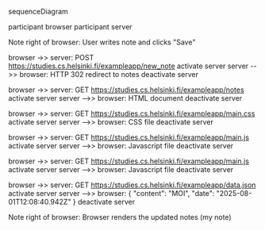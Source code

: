 sequenceDiagram

participant browser
participant server

Note right of browser: User writes note and clicks "Save"

browser ->> server: POST https://studies.cs.helsinki.fi/exampleapp/new_note
activate server
server -->> browser: HTTP 302 redirect to notes
deactivate server

browser ->> server: GET https://studies.cs.helsinki.fi/exampleapp/notes
activate server
server -->> browser: HTML document
deactivate server

browser ->> server: GET https://studies.cs.helsinki.fi/exampleapp/main.css
activate server
server -->> browser: CSS file
deactivate server

browser ->> server: GET https://studies.cs.helsinki.fi/exampleapp/main.js
activate server
server -->> browser: Javascript file
deactivate server

browser ->> server: GET https://studies.cs.helsinki.fi/exampleapp/main.js
activate server
server -->> browser: Javascript file
deactivate server

browser ->> server: GET https://studies.cs.helsinki.fi/exampleapp/data.json
activate server
server -->> browser: { "content": "MOI", "date": "2025-08-01T12:08:40.942Z" }
deactivate server

Note right of browser: Browser renders the updated notes (my note)
